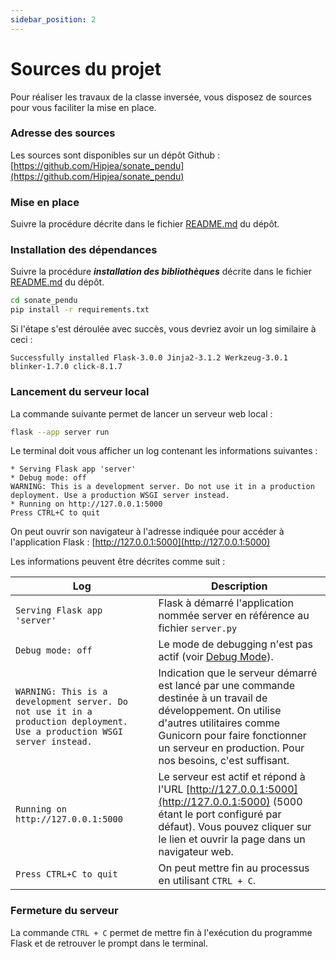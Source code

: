 ```yaml
---
sidebar_position: 2
---
```


# Sources du projet

Pour réaliser les travaux de la classe inversée, vous disposez de sources pour vous faciliter la mise en place.

### Adresse des sources

Les sources sont disponibles sur un dépôt Github : [https://github.com/Hipjea/sonate_pendu](https://github.com/Hipjea/sonate_pendu)

### Mise en place

Suivre la procédure décrite dans le fichier [README.md](https://github.com/Hipjea/sonate_pendu/blob/main/README.md#mise-en-place) du dépôt.

### Installation des dépendances

Suivre la procédure ***installation des bibliothèques*** décrite dans le fichier [README.md](https://github.com/Hipjea/sonate_pendu/blob/main/README.md#installation-des-biblioth%C3%A8ques) du dépôt.

```bash
cd sonate_pendu
pip install -r requirements.txt
```

Si l'étape s'est déroulée avec succès, vous devriez avoir un log similaire à ceci :

```
Successfully installed Flask-3.0.0 Jinja2-3.1.2 Werkzeug-3.0.1 blinker-1.7.0 click-8.1.7
```

### Lancement du serveur local

La commande suivante permet de lancer un serveur web local :

```bash
flask --app server run
```

Le terminal doit vous afficher un log contenant les informations suivantes :

```
* Serving Flask app 'server'
* Debug mode: off
WARNING: This is a development server. Do not use it in a production deployment. Use a production WSGI server instead.
* Running on http://127.0.0.1:5000
Press CTRL+C to quit
```

On peut ouvrir son navigateur à l'adresse indiquée pour accéder à l'application Flask : [http://127.0.0.1:5000](http://127.0.0.1:5000)

Les informations peuvent être décrites comme suit :

|Log|Description|
|---|-----------|
|`Serving Flask app 'server'`|Flask à démarré l'application nommée server en référence au fichier `server.py`|
|`Debug mode: off`|Le mode de debugging n'est pas actif (voir [Debug Mode](https://flask.palletsprojects.com/en/3.0.x/quickstart/#debug-mode)).|
|`WARNING: This is a development server. Do not use it in a production deployment. Use a production WSGI server instead.`|Indication que le serveur démarré est lancé par une commande destinée à un travail de développement. On utilise d'autres utilitaires comme Gunicorn pour faire fonctionner un serveur en production. Pour nos besoins, c'est suffisant.|
|`Running on http://127.0.0.1:5000`|Le serveur est actif et répond à l'URL [http://127.0.0.1:5000](http://127.0.0.1:5000) (5000 étant le port configuré par défaut). Vous pouvez cliquer sur le lien et ouvrir la page dans un navigateur web.|
|`Press CTRL+C to quit`|On peut mettre fin au processus en utilisant `CTRL + C`.|


### Fermeture du serveur

La commande `CTRL + C` permet de mettre fin à l'exécution du programme Flask et de retrouver le prompt dans le terminal.
